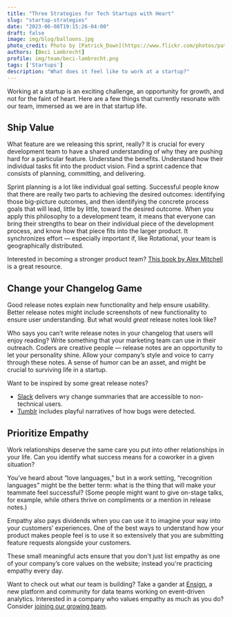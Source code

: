 ```yaml
---
title: "Three Strategies for Tech Startups with Heart"
slug: "startup-strategies"
date: "2023-06-08T19:15:26-04:00"
draft: false
image: img/blog/balloons.jpg
photo_credit: Photo by [Patrick_Down](https://www.flickr.com/photos/patrickdown/) on [Flickr Commons](https://flic.kr/p/nST5Ag)
authors: [Beci Lambrecht]
profile: img/team/beci-lambrecht.png
tags: ['Startups']
description: "What does it feel like to work at a startup?"
---
```


Working at a startup is an exciting challenge, an opportunity for growth, and not for the faint of heart. Here are a few things that currently resonate with our team, immersed as we are in that startup life.

<!--more-->

## Ship Value
What feature are we releasing this sprint, really? It is crucial for every development team to have a shared understanding of why they are pushing hard for a particular feature. Understand the benefits. Understand how their individual tasks fit into the product vision. Find a sprint cadence that consists of planning, committing, and delivering.

Sprint planning is a lot like individual goal setting. Successful people know that there are really two parts to achieving the desired outcomes: identifying those big-picture outcomes, and then identifying the concrete process goals that will lead, little by little, toward the desired outcome. When you apply this philosophy to a development team, it means that everyone can bring their strengths to bear on their individual piece of the development process, and know how that piece fits into the larger product. It synchronizes effort &mdash; especially important if, like Rotational, your team is geographically distributed.

Interested in becoming a stronger product team? [This book by Alex Mitchell](https://amitch5903.medium.com/building-digital-products-released-2dfc12e55f53) is a great resource.


## Change your Changelog Game
Good release notes explain new functionality and help ensure usability. Better release notes might include screenshots of new functionality to ensure user understanding. But what would *great* release notes look like?

Who says you can’t write release notes in your changelog that users will enjoy reading? Write something that your marketing team can use in their outreach. Coders are creative people &mdash; release notes are an opportunity to let your personality shine. Allow your company’s style and voice to carry through these notes. A sense of humor can be an asset, and might be crucial to surviving life in a startup.

Want to be inspired by some great release notes?
- [Slack](https://slack.com/release-notes/mac) delivers wry change summaries that are accessible to non-technical users.
- [Tumblr](https://www.buzinga.com.au/buzz/app-release-notes/) includes playful narratives of how bugs were detected.


## Prioritize Empathy
Work relationships deserve the same care you put into other relationships in your life. Can you identify what success means for a coworker in a given situation?

You’ve heard about “love languages,” but in a work setting, “recognition languages” might be the better term: what is the thing that will make your teammate feel successful? (Some people might want to give on-stage talks, for example, while others thrive on compliments or a mention in release notes.)

Empathy also pays dividends when you can use it to imagine your way into your customers’ experiences. One of the best ways to understand how your product makes people feel is to use it so extensively that you are submitting feature requests alongside your customers.

These small meaningful acts ensure that you don't just list empathy as one of your company’s core values on the website; instead you're practicing empathy every day.

Want to check out what our team is building? Take a gander at [Ensign](https://rotational.app/register/), a new platform and community for data teams working on event-driven analytics. Interested in a company who values empathy as much as you do? Consider [joining our growing team](https://rotational.io/about/).
